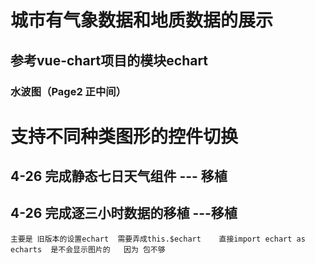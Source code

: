 # 城市有气象数据和地质数据的展示
## 参考vue-chart项目的模块echart
### 水波图（Page2 正中间）
# 支持不同种类图形的控件切换



## 4-26  完成静态七日天气组件  --- 移植
## 4-26  完成逐三小时数据的移植  ---移植
    主要是 旧版本的设置echart  需要弄成this.$echart    直接import echart as echarts  是不会显示图片的   因为 包不够


